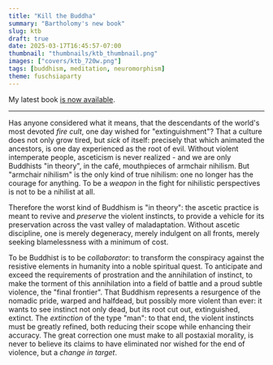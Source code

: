 ```yaml
---
title: "Kill the Buddha"
summary: "Bartholomy's new book"
slug: ktb
draft: true
date: 2025-03-17T16:45:57-07:00
thumbnail: "thumbnails/ktb_thumbnail.png"
images: ["covers/ktb_720w.png"]
tags: [buddhism, meditation, neuromorphism]
theme: fuschsiaparty
---
```


My latest book [is now available](https://www.amazon.com/dp/1737889439).

---

Has anyone considered what it means, that the descendants of the world's most devoted *fire cult*, one day wished for "extinguishment"? That a culture does not only grow tired, but *sick* of itself: precisely that which animated the ancestors, is one day experienced as the root of evil.
Without violent intemperate people, asceticism is never realized - and we are only Buddhists "in theory", in the café, mouthpieces of armchair nihilism. But "armchair nihilism" is the only kind of true nihilism: one no longer has the courage for anything. To be a *weapon* in the fight for nihilistic perspectives is not to be a nihilist at all.

Therefore the worst kind of Buddhism is "in theory": the ascetic practice is meant to revive and *preserve* the violent instincts, to provide a vehicle for its preservation across the vast valley of maladaptation. Without ascetic discipline, one is merely degeneracy, merely indulgent on all fronts, merely seeking blamelessness with a minimum of cost.

To be Buddhist is to be *collaborator*: to transform the conspiracy against the resistive elements in humanity into a noble spiritual quest. To anticipate and exceed the requirements of prostration and the annihilation of instinct, to make the torment of this annihilation into a field of battle and a proud subtle violence, the "final frontier". That Buddhism represents a resurgence of the nomadic pride, warped and halfdead, but possibly more violent than ever: it wants to see instinct not only dead, but its root cut out, extinguished, extinct. The *extinction* of the type "man": to that end, the violent instincts must be greatly refined, both reducing their scope while enhancing their accuracy. The great correction one must make to all postaxial morality, is never to believe its claims to have eliminated nor wished for the end of violence, but a *change in target*.
